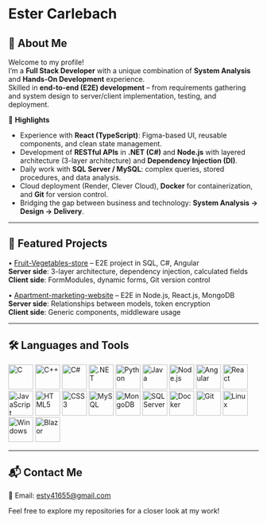 # Ester Carlebach

## 🌟 **About Me**

Welcome to my profile!  
I’m a **Full Stack Developer** with a unique combination of **System Analysis** and **Hands-On Development** experience.  
Skilled in **end-to-end (E2E) development** – from requirements gathering and system design to server/client implementation, testing, and deployment.  

🚀 **Highlights**  
- Experience with **React (TypeScript)**: Figma-based UI, reusable components, and clean state management.  
- Development of **RESTful APIs** in **.NET (C#)** and **Node.js** with layered architecture (3-layer architecture) and **Dependency Injection (DI)**.  
- Daily work with **SQL Server / MySQL**: complex queries, stored procedures, and data analysis.  
- Cloud deployment (Render, Clever Cloud), **Docker** for containerization, and **Git** for version control.  
- Bridging the gap between business and technology: **System Analysis → Design → Delivery**.  

---

## 📁 **Featured Projects**
 
• [Fruit-Vegetables-store](https://github.com/Ester-Carlebach/Fruit-Vegetables-store.git) – E2E project in SQL, C#, Angular  
   **Server side**: 3-layer architecture, dependency injection, calculated fields  
   **Client side**: FormModules, dynamic forms, Git version control  

• [Apartment-marketing-website](https://github.com/Ester-Carlebach/Apartment-marketing-website.git) – E2E in Node.js, React.js, MongoDB  
   **Server side**: Relationships between models, token encryption  
   **Client side**: Generic components, middleware usage  

---

## 🛠️ **Languages and Tools**  
<p align="left">
   <img src="https://img.icons8.com/color/48/000000/c-programming.png" alt="C" title="C" width="50" height="50"/>
   <img src="https://img.icons8.com/color/48/000000/c-plus-plus-logo.png" alt="C++" title="C++" width="50" height="50"/>
   <img src="https://img.icons8.com/color/48/000000/c-sharp-logo.png" alt="C#" title="C#" width="50" height="50"/>
   <img src="https://img.icons8.com/color/48/000000/net-framework.png" alt=".NET" title=".NET" width="50" height="50"/>
   <img src="https://img.icons8.com/color/48/000000/python--v1.png" alt="Python" title="Python" width="50" height="50"/>
   <img src="https://img.icons8.com/color/48/000000/java-coffee-cup-logo.png" alt="Java" title="Java" width="50" height="50"/>
   <img src="https://img.icons8.com/color/48/000000/nodejs.png" alt="Node.js" title="Node.js" width="50" height="50"/>
   <img src="https://img.icons8.com/color/48/000000/angularjs.png" alt="Angular" title="Angular" width="50" height="50"/>
   <img src="https://img.icons8.com/color/48/000000/react-native.png" alt="React" title="React" width="50" height="50"/>
   <img src="https://img.icons8.com/color/48/000000/javascript.png" alt="JavaScript" title="JavaScript" width="50" height="50"/>
   <img src="https://img.icons8.com/color/48/000000/html-5.png" alt="HTML5" title="HTML5" width="50" height="50"/>
   <img src="https://img.icons8.com/color/48/000000/css3.png" alt="CSS3" title="CSS3" width="50" height="50"/>
   <img src="https://img.icons8.com/color/48/000000/mysql-logo.png" alt="MySQL" title="MySQL" width="50" height="50"/>
   <img src="https://img.icons8.com/color/48/000000/mongodb.png" alt="MongoDB" title="MongoDB" width="50" height="50"/>
   <img src="https://img.icons8.com/color/48/000000/microsoft-sql-server.png" alt="SQL Server" title="SQL Server" width="50" height="50"/>
   <img src="https://img.icons8.com/color/48/000000/docker.png" alt="Docker" title="Docker" width="50" height="50"/>
   <img src="https://img.icons8.com/color/48/000000/git.png" alt="Git" title="Git" width="50" height="50"/>
   <img src="https://img.icons8.com/color/48/000000/linux.png" alt="Linux" title="Linux" width="50" height="50"/>
   <img src="https://img.icons8.com/color/48/000000/windows-10.png" alt="Windows" title="Windows" width="50" height="50"/>
   <img src="https://upload.wikimedia.org/wikipedia/commons/thumb/d/d0/Blazor.png/120px-Blazor.png" alt="Blazor" title="Blazor" width="50" height="50"/>
</p>

---

## 📬 **Contact Me**  
📧 Email: [esty41655@gmail.com](mailto:esty41655@gmail.com)  

Feel free to explore my repositories for a closer look at my work!
